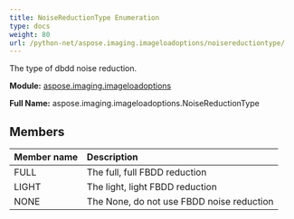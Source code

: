 ```yaml
---
title: NoiseReductionType Enumeration
type: docs
weight: 80
url: /python-net/aspose.imaging.imageloadoptions/noisereductiontype/
---
```


The type of dbdd noise reduction.

**Module:** [aspose.imaging.imageloadoptions](/imaging/python-net/aspose.imaging.imageloadoptions/)

**Full Name:** aspose.imaging.imageloadoptions.NoiseReductionType

## **Members**
| **Member name** | **Description** |
| :- | :- |
| FULL | The full, full FBDD reduction |
| LIGHT | The light, light FBDD reduction |
| NONE | The None, do not use FBDD noise reduction |
